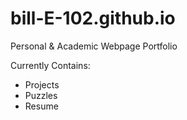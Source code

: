 # bill-E-102.github.io
Personal & Academic Webpage Portfolio

Currently Contains:
- Projects
- Puzzles
- Resume
